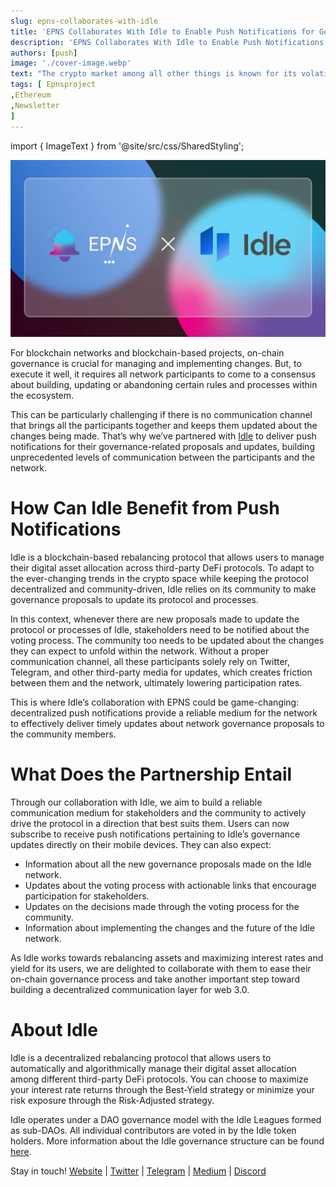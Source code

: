 ```yaml
---
slug: epns-collaborates-with-idle
title: 'EPNS Collaborates With Idle to Enable Push Notifications for Governance Updates'
description: 'EPNS Collaborates With Idle to Enable Push Notifications for Governance Updates'
authors: [push]
image: './cover-image.webp'
text: "The crypto market among all other things is known for its volatility. Just a look at the charts of the past few months can tell what a wild ride it has been for investors across the globe. While some of them have made millions, others have lost a lot due to the high volatility."
tags: [ Epnsproject
,Ethereum
,Newsletter
]
---
```

import { ImageText } from '@site/src/css/SharedStyling';

![Cover Image of EPNS Collaborates With Idle to Enable Push Notifications for Governance Updates](./cover-image.webp)

<!--truncate-->

For blockchain networks and blockchain-based projects, on-chain governance is crucial for managing and implementing changes. But, to execute it well, it requires all network participants to come to a consensus about building, updating or abandoning certain rules and processes within the ecosystem.

This can be particularly challenging if there is no communication channel that brings all the participants together and keeps them updated about the changes being made. That’s why we’ve partnered with [Idle](https://idle.finance/) to deliver push notifications for their governance-related proposals and updates, building unprecedented levels of communication between the participants and the network.

How Can Idle Benefit from Push Notifications
============================================

Idle is a blockchain-based rebalancing protocol that allows users to manage their digital asset allocation across third-party DeFi protocols. To adapt to the ever-changing trends in the crypto space while keeping the protocol decentralized and community-driven, Idle relies on its community to make governance proposals to update its protocol and processes.

In this context, whenever there are new proposals made to update the protocol or processes of Idle, stakeholders need to be notified about the voting process. The community too needs to be updated about the changes they can expect to unfold within the network. Without a proper communication channel, all these participants solely rely on Twitter, Telegram, and other third-party media for updates, which creates friction between them and the network, ultimately lowering participation rates.

This is where Idle’s collaboration with EPNS could be game-changing: decentralized push notifications provide a reliable medium for the network to effectively deliver timely updates about network governance proposals to the community members.

What Does the Partnership Entail
================================

Through our collaboration with Idle, we aim to build a reliable communication medium for stakeholders and the community to actively drive the protocol in a direction that best suits them. Users can now subscribe to receive push notifications pertaining to Idle’s governance updates directly on their mobile devices. They can also expect:

*   Information about all the new governance proposals made on the Idle network.
*   Updates about the voting process with actionable links that encourage participation for stakeholders.
*   Updates on the decisions made through the voting process for the community.
*   Information about implementing the changes and the future of the Idle network.

As Idle works towards rebalancing assets and maximizing interest rates and yield for its users, we are delighted to collaborate with them to ease their on-chain governance process and take another important step toward building a decentralized communication layer for web 3.0.

About Idle
==========

Idle is a decentralized rebalancing protocol that allows users to automatically and algorithmically manage their digital asset allocation among different third-party DeFi protocols. You can choose to maximize your interest rate returns through the Best-Yield strategy or minimize your risk exposure through the Risk-Adjusted strategy.

Idle operates under a DAO governance model with the Idle Leagues formed as sub-DAOs. All individual contributors are voted in by the Idle token holders. More information about the Idle governance structure can be found [here](https://developers.idle.finance/governance/governance).

Stay in touch! [Website](https://idle.finance/#/) | [Twitter](https://twitter.com/idlefinance) | [Telegram](https://t.me/idlefinance) | [Medium](https://idlefinance.medium.com/) | [Discord](https://discord.com/invite/mpySAJp)
